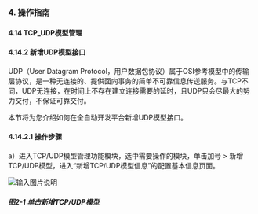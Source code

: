 ### 4. 操作指南

#### 4.14 TCP_UDP模型管理

#### 4.14.2 新增UDP模型接口

UDP（User Datagram Protocol，用户数据包协议）属于OSI参考模型中的传输层协议，是一种无连接的、提供面向事务的简单不可靠信息传送服务。与TCP不同，UDP无连接，在时间上不存在建立连接需要的延时，且UDP只会尽最大的努力交付，不保证可靠交付。

本节将为您介绍如何在全自动开发平台新增UDP模型接口。

#### 4.14.2.1 操作步骤

a）进入TCP/UDP模型管理功能模块，选中需要操作的模块，单击加号 > 新增TCP/UDP模型，进入“新增TCP/UDP模型信息”的配置基本信息页面。

![输入图片说明](../../../../images/SoFlu%EF%BC%88%E5%90%8E%E7%AB%AF%EF%BC%89%E5%BC%80%E5%8F%91%E5%B9%B3%E5%8F%B0/1.%20%E6%9C%80%E6%96%B0%E7%89%88%E6%9C%AC%20-%20%E6%9B%B4%E6%96%B0%E6%97%A5%E6%9C%9F%20-%202022.10.08/4.%20%E6%93%8D%E4%BD%9C%E6%8C%87%E5%8D%97/14.%20TCP_UDP%E6%A8%A1%E5%9E%8B%E7%AE%A1%E7%90%86/2-1.png)

##### 图2-1 单击新增TCP/UDP模型
